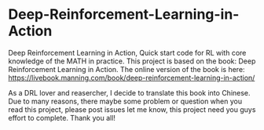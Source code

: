 # Deep-Reinforcement-Learning-in-Action
Deep Reinforcement Learning in Action, Quick start code for RL with core knowledge of the MATH in practice.
This project is based on the book: Deep Reinforcement Learning in Action. The online version of the book is 
here: https://livebook.manning.com/book/deep-reinforcement-learning-in-action/

As a DRL lover and reasercher, I decide to translate this book into Chinese. Due to many reasons, there 
maybe some problem or question when you read this project, please post issues let me know, this project need 
you guys effort to complete. Thank you all! 

